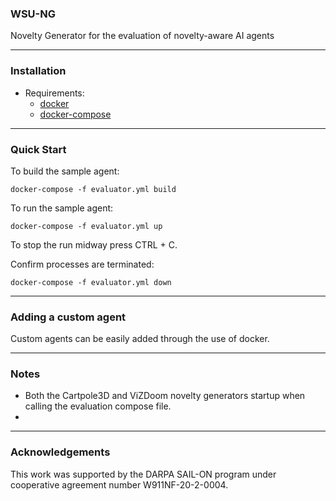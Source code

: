 ### WSU-NG
Novelty Generator for the evaluation of novelty-aware AI agents

---
### Installation
* Requirements:
  * [docker](https://docs.docker.com/engine/install/ubuntu/)
  * [docker-compose](https://docs.docker.com/compose/install/)

---
### Quick Start
To build the sample agent:
```
docker-compose -f evaluator.yml build
```

To run the sample agent:
```
docker-compose -f evaluator.yml up
```

To stop the run midway press CTRL + C.

Confirm processes are terminated:
```
docker-compose -f evaluator.yml down
```

---
### Adding a custom agent
Custom agents can be easily added through the use of docker.

---
### Notes
* Both the Cartpole3D and ViZDoom novelty generators startup when calling the evaluation compose file.
* 

---
### Acknowledgements
This work was supported by the DARPA SAIL-ON program under cooperative agreement number W911NF-20-2-0004.
